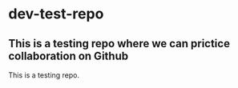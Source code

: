 # dev-test-repo
## This is a testing repo where we can prictice collaboration on Github
This is a testing repo. 
